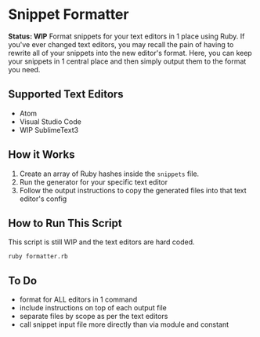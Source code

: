 # Snippet Formatter

**Status: WIP**
Format snippets for your text editors in 1 place using Ruby. If you've ever changed text editors, you may recall the pain of having to rewrite all of your snippets into the new editor's format. Here, you can keep your snippets in 1 central place and then simply output them to the format you need.


## Supported Text Editors
- Atom
- Visual Studio Code
- WIP SublimeText3

## How it Works
1. Create an array of Ruby hashes inside the `snippets` file.
1. Run the generator for your specific text editor
1. Follow the output instructions to copy the generated files into that text editor's config

## How to Run This Script
This script is still WIP and the text editors are hard coded.
```
ruby formatter.rb
```

## To Do

- format for ALL editors in 1 command
- include instructions on top of each output file
- separate files by scope as per the text editors
- call snippet input file more directly than via module and constant
